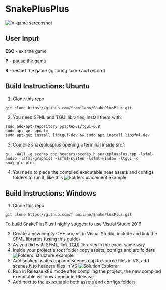 # SnakePlusPlus
![In-game screenshot](https://i.imgur.com/uuxV2kT.png)

## User Input

**ESC** - exit the game

**P** - pause the game

**R** - restart the game (ignoring score and record)

## Build Instructions: Ubuntu
1. Clone this repo
```
git clone https://github.com/framilano/SnakePlusPlus.git
```
2. You need SFML and TGUI libraries, install them with:
```
sudo add-apt-repository ppa:texus/tgui-0.8
sudo apt-get update
sudo apt-get install libtgui-dev && sudo apt install libsfml-dev 
```

3. Compile snakeplusplus opening a terminal inside src/:
```
g++ -Wall -g scenes.cpp headers/scenes.h snakeplusplus.cpp -lsfml-audio -lsfml-graphics -lsfml-system -lsfml-window -ltgui -o snakeplusplus
```
4. You need to place the compiled executable near assets and configs folders to run it, like this
![Folders placement example](https://i.imgur.com/73hCPWa.png)


## Build Instructions: Windows
1. Clone this repo
```
git clone https://github.com/framilano/SnakePlusPlus.git
```
To build SnakePlusPlus I highly suggest to use Visual Studio 2019

2. Create a new empty C++ project in Visual Studio, include and link the SFML libraries (using [this](https://www.sfml-dev.org/tutorials/2.5/start-vc.php) guide)
3. As you did with SFML, link [TGUI](https://tgui.eu/download/) libraries in the exact same way
4. Inside your project's root folder copy assets, configs and src folders
![Folders' structure example](https://i.imgur.com/v0lxSB5.png)
5. Add snakeplusplus.cpp and scenes.cpp to source files in VS, add scenes.h to headers files in VS
![Solution Explorer](https://i.imgur.com/M6nKAjL.png)
6. Run in Release x86 mode after compiling the project, the new compiled executable will now appear in \Release
7. Add next to the executable both assets and configs folders
